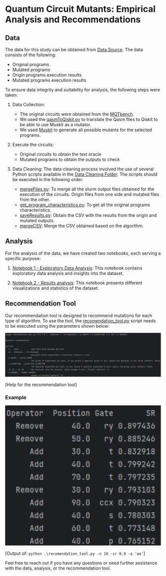 # Quantum Circuit Mutants: Empirical Analysis and Recommendations

## Data

The data for this study can be obtained from [Data Source](https://drive.google.com/drive/folders/1S4f18j00tJtZQej7RSPRG-huDGdhmoly?usp=drive_link). The data consists of the following:
- Original programs
- Mutated programs
- Origin programs execution results
- Mutated programs execution results

To ensure data integrity and suitability for analysis, the following steps were taken:

1. Data Collection:
   - The original circuits were obtained from the [MQTbench](https://www.cda.cit.tum.de/mqtbench/).
   - We used the [qasmToQiskit.py](DataCleaning/qasmToQiskit.py) to translate the Qasm files to Qiskit to be able to use Muskit as a mutator.
   - We used [Muskit](https://github.com/Simula-COMPLEX/muskit.git) to generate all possible mutants for the selected programs.
     
2. Execute the circuits:
   - Original circuits to obtain the test oracle
   - Mutated programs to obtain the outputs to check

3. Data Cleaning: The data cleaning process involved the use of several Python scripts available in the [Data Cleaning Folder](DataCleaning/). The scripts should be executed in the following order:

   - [mergeFiles.py](DataCleaning/mergeFiles.py): To merge all the slurm output files obtained for the execution of the circuits. Origin files from one side and mutated files from the other.
   - [get_program_characteristics.py](DataCleaning/get_program_characteristics.py): To get all the original programs characteristics.
   - [saveResults.py](DataCleaning/saveResults.py): Obtain the CSV with the results from the origin and mutated outputs.
   - [mergeCSV](DataCleaning/mergeCSV.py): Merge the CSV obtained based on the algorithm.

## Analysis

For the analysis of the data, we have created two notebooks, each serving a specific purpose:

1. [Notebook 1 - Exploratory Data Analysis](Analysis/EDA.ipynb): This notebook contains exploratory data analysis and insights into the dataset.

2. [Notebook 2 - Results analysis](Analysis/AnalizeResults.ipynb): This notebook presents different visualizations and statistics of the dataset.


## Recommendation Tool

Our recommendation tool is designed to recommend mutations for each type of algorithm. To use the tool, the [recomendation_tool.py](RecomendationTool/recomendation_tool.py) script needs to be executed using the parameters shown below:

![Usage](RecomendationTool/Usage.png)

[Help for the recommendation tool]


### Example

![Example recomendation](RecomendationTool/Example.png)

[Output of: `python .\recomendation_tool.py -n 10 -sr 0.9 -a 'ae'`]

Feel free to reach out if you have any questions or need further assistance with the data, analysis, or the recommendation tool.
